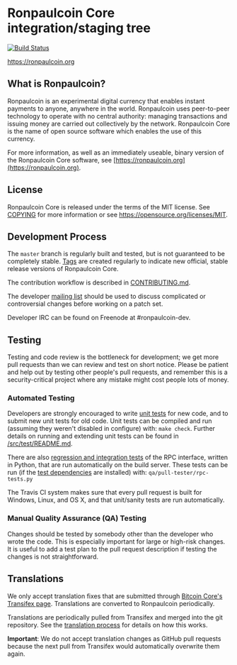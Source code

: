 Ronpaulcoin Core integration/staging tree
=====================================

[![Build Status](https://travis-ci.org/ronpaulcoin-project/ronpaulcoin.svg?branch=master)](https://travis-ci.org/ronpaulcoin-project/ronpaulcoin)

https://ronpaulcoin.org

What is Ronpaulcoin?
----------------

Ronpaulcoin is an experimental digital currency that enables instant payments to
anyone, anywhere in the world. Ronpaulcoin uses peer-to-peer technology to operate
with no central authority: managing transactions and issuing money are carried
out collectively by the network. Ronpaulcoin Core is the name of open source
software which enables the use of this currency.

For more information, as well as an immediately useable, binary version of
the Ronpaulcoin Core software, see [https://ronpaulcoin.org](https://ronpaulcoin.org).

License
-------

Ronpaulcoin Core is released under the terms of the MIT license. See [COPYING](COPYING) for more
information or see https://opensource.org/licenses/MIT.

Development Process
-------------------

The `master` branch is regularly built and tested, but is not guaranteed to be
completely stable. [Tags](https://github.com/ronpaulcoin-project/ronpaulcoin/tags) are created
regularly to indicate new official, stable release versions of Ronpaulcoin Core.

The contribution workflow is described in [CONTRIBUTING.md](CONTRIBUTING.md).

The developer [mailing list](https://groups.google.com/forum/#!forum/ronpaulcoin-dev)
should be used to discuss complicated or controversial changes before working
on a patch set.

Developer IRC can be found on Freenode at #ronpaulcoin-dev.

Testing
-------

Testing and code review is the bottleneck for development; we get more pull
requests than we can review and test on short notice. Please be patient and help out by testing
other people's pull requests, and remember this is a security-critical project where any mistake might cost people
lots of money.

### Automated Testing

Developers are strongly encouraged to write [unit tests](src/test/README.md) for new code, and to
submit new unit tests for old code. Unit tests can be compiled and run
(assuming they weren't disabled in configure) with: `make check`. Further details on running
and extending unit tests can be found in [/src/test/README.md](/src/test/README.md).

There are also [regression and integration tests](/qa) of the RPC interface, written
in Python, that are run automatically on the build server.
These tests can be run (if the [test dependencies](/qa) are installed) with: `qa/pull-tester/rpc-tests.py`

The Travis CI system makes sure that every pull request is built for Windows, Linux, and OS X, and that unit/sanity tests are run automatically.

### Manual Quality Assurance (QA) Testing

Changes should be tested by somebody other than the developer who wrote the
code. This is especially important for large or high-risk changes. It is useful
to add a test plan to the pull request description if testing the changes is
not straightforward.

Translations
------------

We only accept translation fixes that are submitted through [Bitcoin Core's Transifex page](https://www.transifex.com/projects/p/bitcoin/).
Translations are converted to Ronpaulcoin periodically.

Translations are periodically pulled from Transifex and merged into the git repository. See the
[translation process](doc/translation_process.md) for details on how this works.

**Important**: We do not accept translation changes as GitHub pull requests because the next
pull from Transifex would automatically overwrite them again.
